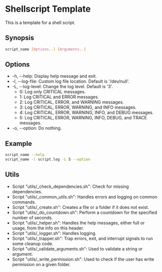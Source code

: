 # Shellscript Template

This is a template for a shell script.

## Synopsis

```bash
script_name [Options..] [Arguments..]
```

## Options

- -h, --help: Display help message and exit.
- -l, --log-file: Custom log file location. Default is '/dev/null'.
- -L, --log-level: Change the log level. Default is '3'.
  - 0: Log only CRITICAL messages.
  - 1: Log CRITICAL and ERROR messages.
  - 2: Log CRITICAL, ERROR, and WARNING messages.
  - 3: Log CRITICAL, ERROR, WARNING, and INFO messages.
  - 4: Log CRITICAL, ERROR, WARNING, INFO, and DEBUG messages.
  - 5: Log CRITICAL, ERROR, WARNING, INFO, DEBUG, and TRACE messages.
- -o, --option: Do nothing.

## Example

```bash
script_name --help
script_name -l script.log -L 5 --option
```

## Utils

- Script "utils/_check_dependencies.sh": Check for missing dependencies.
- Script "utils/_common_utils.sh": Handles errors and logging on common commands.
- Script "utils/_create.sh": Creates a file or a folder if it does not exist.
- Script "utils/_do_countdown.sh": Perform a countdown for the specified number of seconds.
- Script "utils/_helper.sh": Handles the help messages, either full or usage, from the info on this header.
- Script "utils/_logger.sh": Handles logging.
- Script "utils/_trapper.sh": Trap errors, exit, and interrupt signals to run some cleanup code.
- Script "utils/_validate_arguments.sh": Used to validate a string or argument.
- Script "utils/_write_permission.sh": Used to check if the user has write permission on a given folder.
